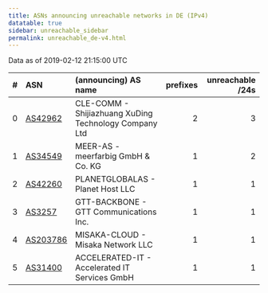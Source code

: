 ```yaml
---
title: ASNs announcing unreachable networks in DE (IPv4)
datatable: true
sidebar: unreachable_sidebar
permalink: unreachable_de-v4.html
---
```


Data as of 2019-02-12 21:15:00 UTC


<div class="datatable-begin"></div>

|   # | ASN                                      | (announcing) AS name                                  |   prefixes |   unreachable /24s |
|----:|:-----------------------------------------|:------------------------------------------------------|-----------:|-------------------:|
|   0 | [AS42962](unreachable_AS42962-v4.html)   | CLE-COMM - Shijiazhuang XuDing Technology Company Ltd |          2 |                  3 |
|   1 | [AS34549](unreachable_AS34549-v4.html)   | MEER-AS - meerfarbig GmbH &amp; Co. KG                |          1 |                  2 |
|   2 | [AS42260](unreachable_AS42260-v4.html)   | PLANETGLOBALAS - Planet Host LLC                      |          1 |                  1 |
|   3 | [AS3257](unreachable_AS3257-v4.html)     | GTT-BACKBONE - GTT Communications Inc.                |          1 |                  1 |
|   4 | [AS203786](unreachable_AS203786-v4.html) | MISAKA-CLOUD - Misaka Network LLC                     |          1 |                  1 |
|   5 | [AS31400](unreachable_AS31400-v4.html)   | ACCELERATED-IT - Accelerated IT Services GmbH         |          1 |                  1 |

<div class="datatable-end"></div>